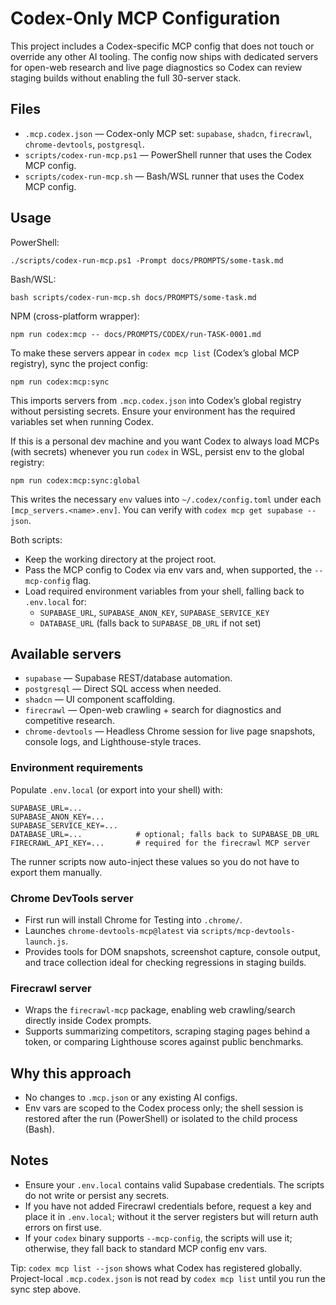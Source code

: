 # Codex-Only MCP Configuration

This project includes a Codex-specific MCP config that does not touch or override any other AI tooling. The config now ships with dedicated servers for open-web research and live page diagnostics so Codex can review staging builds without enabling the full 30-server stack.

## Files

- `.mcp.codex.json` — Codex-only MCP set: `supabase`, `shadcn`, `firecrawl`, `chrome-devtools`, `postgresql`.
- `scripts/codex-run-mcp.ps1` — PowerShell runner that uses the Codex MCP config.
- `scripts/codex-run-mcp.sh` — Bash/WSL runner that uses the Codex MCP config.

## Usage

PowerShell:

```
./scripts/codex-run-mcp.ps1 -Prompt docs/PROMPTS/some-task.md
```

Bash/WSL:

```
bash scripts/codex-run-mcp.sh docs/PROMPTS/some-task.md
```

NPM (cross-platform wrapper):

```
npm run codex:mcp -- docs/PROMPTS/CODEX/run-TASK-0001.md
```

To make these servers appear in `codex mcp list` (Codex’s global MCP registry), sync the project config:

```
npm run codex:mcp:sync
```

This imports servers from `.mcp.codex.json` into Codex’s global registry without persisting secrets. Ensure your environment has the required variables set when running Codex.

If this is a personal dev machine and you want Codex to always load MCPs (with secrets) whenever you run `codex` in WSL, persist env to the global registry:

```
npm run codex:mcp:sync:global
```

This writes the necessary `env` values into `~/.codex/config.toml` under each `[mcp_servers.<name>.env]`. You can verify with `codex mcp get supabase --json`.

Both scripts:
- Keep the working directory at the project root.
- Pass the MCP config to Codex via env vars and, when supported, the `--mcp-config` flag.
- Load required environment variables from your shell, falling back to `.env.local` for:
  - `SUPABASE_URL`, `SUPABASE_ANON_KEY`, `SUPABASE_SERVICE_KEY`
  - `DATABASE_URL` (falls back to `SUPABASE_DB_URL` if not set)

## Available servers

- `supabase` — Supabase REST/database automation.
- `postgresql` — Direct SQL access when needed.
- `shadcn` — UI component scaffolding.
- `firecrawl` — Open-web crawling + search for diagnostics and competitive research.
- `chrome-devtools` — Headless Chrome session for live page snapshots, console logs, and Lighthouse-style traces.

### Environment requirements

Populate `.env.local` (or export into your shell) with:

```
SUPABASE_URL=...
SUPABASE_ANON_KEY=...
SUPABASE_SERVICE_KEY=...
DATABASE_URL=...            # optional; falls back to SUPABASE_DB_URL
FIRECRAWL_API_KEY=...       # required for the firecrawl MCP server
```

The runner scripts now auto-inject these values so you do not have to export them manually.

### Chrome DevTools server

- First run will install Chrome for Testing into `.chrome/`.
- Launches `chrome-devtools-mcp@latest` via `scripts/mcp-devtools-launch.js`.
- Provides tools for DOM snapshots, screenshot capture, console output, and trace collection ideal for checking regressions in staging builds.

### Firecrawl server

- Wraps the `firecrawl-mcp` package, enabling web crawling/search directly inside Codex prompts.
- Supports summarizing competitors, scraping staging pages behind a token, or comparing Lighthouse scores against public benchmarks.

## Why this approach

- No changes to `.mcp.json` or any existing AI configs.
- Env vars are scoped to the Codex process only; the shell session is restored after the run (PowerShell) or isolated to the child process (Bash).

## Notes

- Ensure your `.env.local` contains valid Supabase credentials. The scripts do not write or persist any secrets.
- If you have not added Firecrawl credentials before, request a key and place it in `.env.local`; without it the server registers but will return auth errors on first use.
- If your `codex` binary supports `--mcp-config`, the scripts will use it; otherwise, they fall back to standard MCP config env vars.

Tip: `codex mcp list --json` shows what Codex has registered globally. Project-local `.mcp.codex.json` is not read by `codex mcp list` until you run the sync step above.
